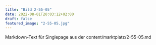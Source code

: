 ```yaml
---
title: "Bild 2-55-05"
date: 2022-08-01T20:03:12+02:00
draft: false
featured_image: "2-55-05.jpg"
---
```



Markdown-Text für Singlepage aus der content/marktplatz/2-55-05.md